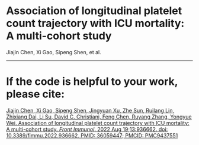 # Association of longitudinal platelet count trajectory with ICU mortality: A multi-cohort study
Jiajin Chen, Xi Gao, Sipeng Shen, et al.

___
# If the code is helpful to your work, please cite:

[Jiajin Chen, Xi Gao, Sipeng Shen, Jingyuan Xu, Zhe Sun, Ruilang Lin, Zhixiang Dai, Li Su, David C. Christiani, Feng Chen, Ruyang Zhang, Yongyue Wei. Association of longitudinal platelet count trajectory with ICU mortality: A multi-cohort study. *Front Immunol*. 2022 Aug 19;13:936662. doi: 10.3389/fimmu.2022.936662. PMID: 36059447; PMCID: PMC9437551](https://www.frontiersin.org/articles/10.3389/fimmu.2022.936662/full)
